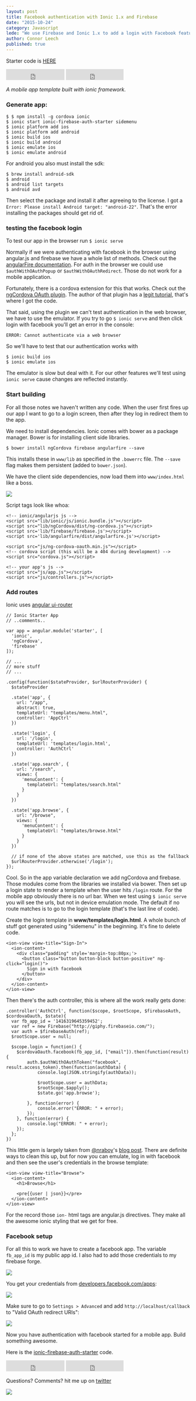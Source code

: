 ```yaml
---
layout: post
title: Facebook authentication with Ionic 1.x and Firebase
date: "2015-10-24"
category: Javascript
lede: "We use Firebase and Ionic 1.x to add a login with Facebook feature to our Angular 1.x powered mobile app."
author: Connor Leech
published: true
---
```


Starter code is [HERE](https://github.com/connor11528/ionic-firebase-auth-starter)


<iframe src="https://ghbtns.com/github-btn.html?user=connor11528&repo=ionic-firebase-auth-starter&type=star&count=true&size=large" frameborder="0" scrolling="0" width="160px" height="30px"></iframe>

<iframe src="https://ghbtns.com/github-btn.html?user=connor11528&repo=ionic-firebase-auth-starter&type=fork&count=true&size=large" frameborder="0" scrolling="0" width="158px" height="30px"></iframe>

<i>A mobile app template built with ionic framework.</i>

### Generate app: 
```
$ $ npm install -g cordova ionic
$ ionic start ionic-firebase-auth-starter sidemenu
$ ionic platform add ios
$ ionic platform add android
$ ionic build ios
$ ionic build android
$ ionic emulate ios
$ ionic emulate android
```

For android you also must install the sdk: 
```
$ brew install android-sdk
$ android
$ android list targets
$ android avd
```

Then select the package and install it after agreeing to the license. I got a `Error: Please install Android target: "android-22"`. That's the error installing the packages should get rid of.


### testing the facebook login

To test our app in the browser run `$ ionic serve`

Normally if we were authenticating with facebook in the browser using angular.js and firebase we have a whole list of methods. Check out the [angularFire documentation](https://www.firebase.com/docs/web/libraries/angular/api.html). For auth in the browser we could use `$authWithOAuthPopup` or `$authWithOAuthRedirect`. Those do not work for a mobile application.


Fortunately, there is a cordova extension for this that works. Check out the [ngCordova OAuth plugin](http://ngcordova.com/docs/plugins/oauth/). The author of that plugin has a [legit tutorial](https://blog.nraboy.com/2015/03/sign-into-firebase-with-facebook-using-ionic-framework/), that's where I got the code.

That said, using the plugin we can't test authentication in the web browser, we have to use the emulator. If you try to go `$ ionic serve` and then click login with facebook you'll get an error in the console:

`ERROR: Cannot authenticate via a web browser`

So we'll have to test that our authentication works with 

```
$ ionic build ios
$ ionic emulate ios
```

The emulator is slow but deal with it. For our other features we'll test using `ionic serve` cause changes are reflected instantly.

### Start building

For all those notes we haven't written any code. When the user first fires up our app I want to go to a login screen, then after they log in redirect them to the app.

We need to install dependencies. Ionic comes with bower as a package manager. Bower is for installing client side libraries. 

```
$ bower install ngCordova firebase angularfire --save
```

This installs these in `www/lib` as specified in the `.bowerrc` file. The `--save` flag makes them persistent (added to `bower.json`).

We have the client side dependencies, now load them into `www/index.html` like a boss.

![](http://media.giphy.com/media/GPZJLuaiexcIg/giphy.gif)

Script tags look like whoa:

```
<!-- ionic/angularjs js -->
<script src="lib/ionic/js/ionic.bundle.js"></script>
<script src="lib/ngCordova/dist/ng-cordova.js"></script>
<script src='lib/firebase/firebase.js'></script>
<script src='lib/angularfire/dist/angularfire.js'></script>

<script src="js/ng-cordova-oauth.min.js"></script>
<!-- cordova script (this will be a 404 during development) -->
<script src="cordova.js"></script>

<!-- your app's js -->
<script src="js/app.js"></script>
<script src="js/controllers.js"></script>
```

### Add routes

Ionic uses [angular ui-router](https://github.com/angular-ui/ui-router/wiki)

```
// Ionic Starter App
// ..comments..

var app = angular.module('starter', [
  'ionic', 
  'ngCordova',
  'firebase'
]);

// ...
// more stuff
// ...

.config(function($stateProvider, $urlRouterProvider) {
  $stateProvider

  .state('app', {
    url: "/app",
    abstract: true,
    templateUrl: "templates/menu.html",
    controller: 'AppCtrl'
  })

  .state('login', {
    url: '/login',
    templateUrl: 'templates/login.html',
    controller: 'AuthCtrl'
  })

  .state('app.search', {
    url: "/search",
    views: {
      'menuContent': {
        templateUrl: "templates/search.html"
      }
    }
  })

  .state('app.browse', {
    url: "/browse",
    views: {
      'menuContent': {
        templateUrl: "templates/browse.html"
      }
    }
  })

  // if none of the above states are matched, use this as the fallback
  $urlRouterProvider.otherwise('/login');
});
```

Cool. So in the app variable declaration we add ngCordova and firebase. Those modules come from the libraries we installed via bower. Then set up a login state to render a template when the user hits `/login` route. For the mobile app obviously there is no url bar. When we test using `$ ionic serve` you will see the urls, but not in device emulation mode. The default if no route matches is to go to the login template (that's the last line of code).

Create the login template in **www/templates/login.html**. A whole bunch of stuff got generated using "sidemenu" in the beginning. It's fine to delete code.

```
<ion-view view-title="Sign-In">
  <ion-content>
    <div class="padding" style='margin-top:80px;'>
      <button class="button button-block button-positive" ng-click="login()">
        Sign in with facebook
      </button>
    </div>
  </ion-content>
</ion-view>
```

Then there's the auth controller, this is where all the work really gets done:

```
.controller('AuthCtrl', function($scope, $rootScope, $firebaseAuth, $cordovaOauth, $state){
  var fb_app_id = '1416319645359452';
  var ref = new Firebase("http://giphy.firebaseio.com/");
  var auth = $firebaseAuth(ref);
  $rootScope.user = null;

  $scope.login = function() {
    $cordovaOauth.facebook(fb_app_id, ["email"]).then(function(result) {
        auth.$authWithOAuthToken("facebook", result.access_token).then(function(authData) {
            console.log(JSON.stringify(authData));
            
            $rootScope.user = authData;
            $rootScope.$apply();
            $state.go('app.browse');

        }, function(error) {
            console.error("ERROR: " + error);
        });
    }, function(error) {
        console.log("ERROR: " + error);
    });
  };
})
```

This little gem is largely taken from [@nraboy](https://twitter.com/nraboy)'s [blog post](https://blog.nraboy.com/2015/03/sign-into-firebase-with-facebook-using-ionic-framework/). There are definite ways to clean this up, but for now you can emulate, log in with facebook and then see the user's credentials in the browse template:

```
<ion-view view-title="Browse">
  <ion-content>
    <h1>Browse</h1>

    <pre{{user | json}}</pre>
  </ion-content>
</ion-view>
```

For the record those `ion-` html tags are angular.js directives. They make all the awesome ionic styling that we get for free.

### Facebook setup

For all this to work we have to create a facebook app. The variable `fb_app_id` is my public app id. I also had to add those credentials to my firebase forge.

![](/content/images/2015/06/Screen-Shot-2015-06-02-at-10-19-02-AM.png)

You get your credentials from [developers.facebook.com/apps](https://developers.facebook.com/apps):

![](/content/images/2015/06/Screen-Shot-2015-06-02-at-10-20-23-AM.png)

Make sure to go to `Settings > Advanced` and add `http://localhost/callback` to "Valid OAuth redirect URIs":

![](/content/images/2015/06/Screen-Shot-2015-06-02-at-10-23-03-AM.png)

Now you have authentication with facebook started for a mobile app. Build something awesome.

Here is the [ionic-firebase-auth-starter](https://github.com/connor11528/ionic-firebase-auth-starter) code.

<iframe src="https://ghbtns.com/github-btn.html?user=connor11528&repo=ionic-firebase-auth-starter&type=star&count=true&size=large" frameborder="0" scrolling="0" width="160px" height="30px"></iframe>

<iframe src="https://ghbtns.com/github-btn.html?user=connor11528&repo=ionic-firebase-auth-starter&type=fork&count=true&size=large" frameborder="0" scrolling="0" width="158px" height="30px"></iframe>


Questions? Comments? hit me up on [twitter](https://twitter.com/connor11528)

![](http://media.giphy.com/media/9uBX8yeCP2Lmg/giphy.gif)